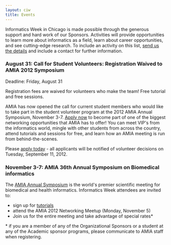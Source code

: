 ```yaml
---
layout: ciw
title: Events
---
```


Informatics Week in Chicago is made possible through the generous support and hard work of our Sponsors.  Activities will provide opportunities to learn more about informatics as a field, learn about career opportunities, and see cutting-edge research.  To include an activity on this list, [send us the details](mailto:informatics-webmaster@nubic.northwestern.edu) and include a contact for further information.

### August 31: Call for Student Volunteers: Registration Waived to AMIA 2012 Symposium

Deadline: Friday, August 31

Registration fees are waived for volunteers who make the team! Free tutorial and free sessions.

AMIA has now opened the call for current student members who would like to take part in the student volunteer program at the 2012 AMIA Annual Symposium, November 3-7.  [Apply now](http://www.amia.org/amia2012/student-volunteer) to become part of one of the biggest networking opportunities that AMIA has to offer!  You can meet VIP's from the informatics world, mingle with other students from across the country, attend tutorials and sessions for free, and learn how an AMIA meeting is run from behind-the-scenes.

Please [apply today](http://www.amia.org/amia2012/student-volunteer) - all applicants will be notified of volunteer decisions on Tuesday, September 11, 2012.

### November 3-7: AMIA 36th Annual Symposium on Biomedical informatics

The [AMIA Annual Symposium](http://www.amia.org/amia2012) is the world's premier scientific meeting for biomedical and health informatics.  Informatics Week attendees are invited to:

*	sign up for [tutorials](http://www.amia.org/amia2012/tutorials)
*	attend the AMIA 2012 Networking Meetup (Monday, November 5)
*	Join us for the entire meeting and take advantage of special rates*


\* if you are a member of any of the Organizational Sponsors or a student at any of the Academic sponsor programs, please communicate to AMIA staff when registering.